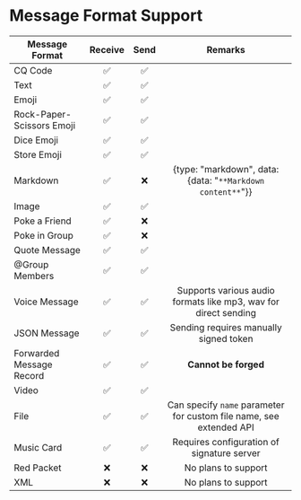 # Message Format Support

| Message Format            | Receive | Send  |                               Remarks                               |
| ------------------------- | :-----: | :---: | :-----------------------------------------------------------------: |
| CQ Code                   |    ✅    |   ✅   |                                                                     |
| Text                      |    ✅    |   ✅   |                                                                     |
| Emoji                     |    ✅    |   ✅   |                                                                     |
| Rock-Paper-Scissors Emoji |    ✅    |   ✅   |                                                                     |
| Dice Emoji                |    ✅    |   ✅   |                                                                     |
| Store Emoji               |    ✅    |   ✅   |                                                                     |
| Markdown                  |    ✅    |   ❌   |     {type: "markdown", data: {data: "`**Markdown content**`"}}      |
| Image                     |    ✅    |   ✅   |                                                                     |
| Poke a Friend             |    ✅    |   ❌   |                                                                     |
| Poke in Group             |    ✅    |   ❌   |                                                                     |
| Quote Message             |    ✅    |   ✅   |                                                                     |
| @Group Members            |    ✅    |   ✅   |                                                                     |
| Voice Message             |    ✅    |   ✅   |   Supports various audio formats like mp3, wav for direct sending   |
| JSON Message              |    ✅    |   ✅   |               Sending requires manually signed token                |
| Forwarded Message Record  |    ✅    |   ✅   |                        **Cannot be forged**                         |
| Video                     |    ✅    |   ✅   |                                                                     |
| File                      |    ✅    |   ✅   | Can specify `name` parameter for custom file name, see extended API |
| Music Card                |    ✅    |   ✅   |             Requires configuration of signature server              |
| Red Packet                |    ❌    |   ❌   |                         No plans to support                         |
| XML                       |    ❌    |   ❌   |                         No plans to support                         |

